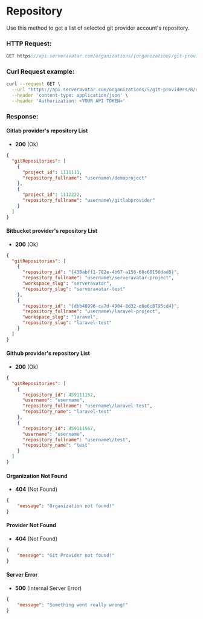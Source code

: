 # Repository

Use this method to get a list of selected git provider account's repository.

### HTTP Request:

```js
GET https://api.serveravatar.com/organizations/{organization}/git-providers/{provider_id}/repositories
```

### Curl Request example:

```sh
curl --request GET \
  --url "https://api.serveravatar.com/organizations/5/git-providers/8/repositories" \
  --header 'content-type: application/json' \
  --header 'Authorization: <YOUR API TOKEN>'
```

### Response:

#### Gitlab provider's repository List

- __200__ (Ok)

``` json
{
  "gitRepositories": [
    {
      "project_id": 1111111,
      "repository_fullname": "username\/demoproject"
    },
    {
      "project_id": 1112222,
      "repository_fullname": "username\/gitlabprovider"
    }
  ]
}
```

#### Bitbucket provider's repository List

- __200__ (Ok)

``` json
{
  "gitRepositories": [
    {
      "repository_id": "{438abff1-782e-4b67-a156-68c60156dad8}",
      "repository_fullname": "username\/serveravatar-project",
      "workspace_slug": "serveravatar",
      "repository_slug": "serveravatar-test"
    },
    {
      "repository_id": "{dbb48996-ca7d-4904-8d32-e6e6c8795cd4}",
      "repository_fullname": "username\/laravel-project",
      "workspace_slug": "laravel",
      "repository_slug": "laravel-test"
    }
  ]
}
```

#### Github provider's repository List

- __200__ (Ok)

``` json
{
  "gitRepositories": [
    {
      "repository_id": 459111152,
      "username": "username",
      "repository_fullname": "username\/laravel-test",
      "repository_name": "laravel-test"
    },
    {
      "repository_id": 459111567,
      "username": "username",
      "repository_fullname": "username\/test",
      "repository_name": "test"
    }
  ]
}
```

#### Organization Not Found
- __404__ (Not Found)

```json
{
    "message": "Organization not found!"
}
```

#### Provider Not Found
- __404__ (Not Found)

```json
{
    "message": "Git Provider not found!"
}
```

#### Server Error
- __500__ (Internal Server Error)
```json
{
    "message": "Something went really wrong!"
}
```